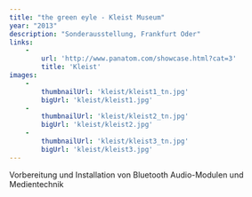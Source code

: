 ```yaml
---
title: "the green eyle - Kleist Museum"
year: "2013"
description: "Sonderausstellung, Frankfurt Oder"
links:
    -
        url: 'http://www.panatom.com/showcase.html?cat=3'
        title: 'Kleist'
images:
    -
        thumbnailUrl: 'kleist/kleist1_tn.jpg'
        bigUrl: 'kleist/kleist1.jpg'
    -
        thumbnailUrl: 'kleist/kleist2_tn.jpg'
        bigUrl: 'kleist/kleist2.jpg'
    -
        thumbnailUrl: 'kleist/kleist3_tn.jpg'
        bigUrl: 'kleist/kleist3.jpg'
---
```


Vorbereitung und Installation von Bluetooth Audio-Modulen und Medientechnik
